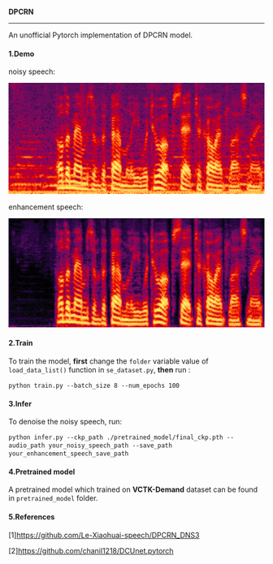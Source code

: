 **DPCRN** 

------------------------

An unofficial Pytorch implementation of DPCRN model.

#### 1.Demo

noisy speech:

![img](img/noisy.PNG)

enhancement speech:

![img](img/enhancement.PNG)

#### 2.Train

To train the model, **first** change the `folder` variable value of `load_data_list()` function in `se_dataset.py`, **then** run :

```
python train.py --batch_size 8 --num_epochs 100
```

#### 3.Infer

To denoise the noisy speech, run:

```
python infer.py --ckp_path ./pretrained_model/final_ckp.pth --audio_path your_noisy_speech_path --save_path your_enhancement_speech_save_path
```

#### 4.Pretrained model

A pretrained model which trained on **VCTK-Demand** dataset can be found in  `pretrained_model` folder.

#### 5.References

[1]https://github.com/Le-Xiaohuai-speech/DPCRN_DNS3

[2]https://github.com/chanil1218/DCUnet.pytorch
